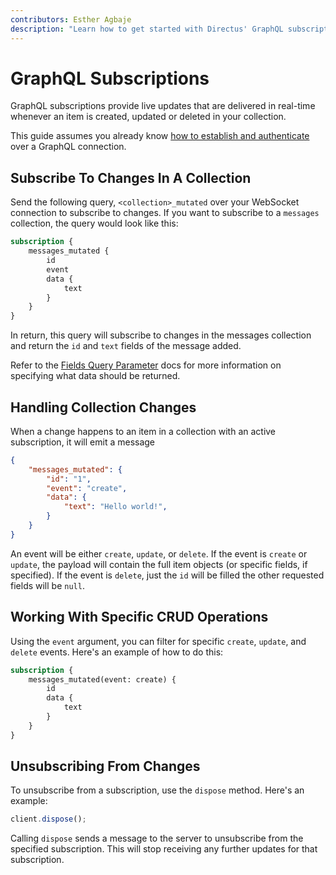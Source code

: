 ```yaml
---
contributors: Esther Agbaje
description: "Learn how to get started with Directus' GraphQL subscriptons."
---
```


# GraphQL Subscriptions

GraphQL subscriptions provide live updates that are delivered in real-time whenever an item is created, updated or
deleted in your collection.

This guide assumes you already know [how to establish and authenticate](/guides/real-time/getting-started/graphql) over
a GraphQL connection.

## Subscribe To Changes In A Collection

Send the following query, `<collection>_mutated` over your WebSocket connection to subscribe to changes. If you want to
subscribe to a `messages` collection, the query would look like this:

```graphql
subscription {
	messages_mutated {
		id
		event
		data {
			text
		}
	}
}
```

In return, this query will subscribe to changes in the messages collection and return the `id` and `text` fields of the
message added.

Refer to the [Fields Query Parameter](/reference/query.html#fields) docs for more information on specifying what data
should be returned.

## Handling Collection Changes

When a change happens to an item in a collection with an active subscription, it will emit a message

```json
{
	"messages_mutated": {
		"id": "1",
		"event": "create",
		"data": {
			"text": "Hello world!",
		}
	}
}
```

An event will be either `create`, `update`, or `delete`. If the event is `create` or `update`, the payload will
contain the full item objects (or specific fields, if specified). If the event is `delete`, just the `id` will be filled the other requested fields will be `null`.

## Working With Specific CRUD Operations

Using the `event` argument, you can filter for specific `create`,
`update`, and `delete` events. Here's an example of how to do this:

```graphql
subscription {
	messages_mutated(event: create) {
		id
		data {
			text
		}
	}
}
```

## Unsubscribing From Changes

To unsubscribe from a subscription, use the `dispose` method. Here's an example:

```js
client.dispose();
```

Calling `dispose` sends a message to the server to unsubscribe from the specified subscription. This will stop receiving
any further updates for that subscription.
